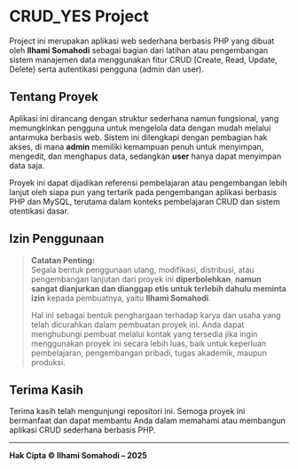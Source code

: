 # CRUD_YES Project

Project ini merupakan aplikasi web sederhana berbasis PHP yang dibuat oleh **Ilhami Somahodi** sebagai bagian dari latihan atau pengembangan sistem manajemen data menggunakan fitur CRUD (Create, Read, Update, Delete) serta autentikasi pengguna (admin dan user).

## Tentang Proyek

Aplikasi ini dirancang dengan struktur sederhana namun fungsional, yang memungkinkan pengguna untuk mengelola data dengan mudah melalui antarmuka berbasis web. Sistem ini dilengkapi dengan pembagian hak akses, di mana **admin** memiliki kemampuan penuh untuk menyimpan, mengedit, dan menghapus data, sedangkan **user** hanya dapat menyimpan data saja.

Proyek ini dapat dijadikan referensi pembelajaran atau pengembangan lebih lanjut oleh siapa pun yang tertarik pada pengembangan aplikasi berbasis PHP dan MySQL, terutama dalam konteks pembelajaran CRUD dan sistem otentikasi dasar.

## Izin Penggunaan

> **Catatan Penting:**  
> Segala bentuk penggunaan ulang, modifikasi, distribusi, atau pengembangan lanjutan dari proyek ini **diperbolehkan**, **namun sangat dianjurkan dan dianggap etis untuk terlebih dahulu meminta izin** kepada pembuatnya, yaitu **Ilhami Somahodi**.  
>  
> Hal ini sebagai bentuk penghargaan terhadap karya dan usaha yang telah dicurahkan dalam pembuatan proyek ini. Anda dapat menghubungi pembuat melalui kontak yang tersedia jika ingin menggunakan proyek ini secara lebih luas, baik untuk keperluan pembelajaran, pengembangan pribadi, tugas akademik, maupun produksi.

## Terima Kasih

Terima kasih telah mengunjungi repositori ini. Semoga proyek ini bermanfaat dan dapat membantu Anda dalam memahami atau membangun aplikasi CRUD sederhana berbasis PHP.

---

**Hak Cipta © Ilhami Somahodi – 2025**
